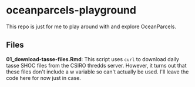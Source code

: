 # oceanparcels-playground
This repo is just for me to play around with and explore OceanParcels.
## Files

**01_download-tasse-files.Rmd**: This script uses `curl` to download daily tasse SHOC files from the CSIRO thredds server. However, it turns out that these files don't include a w variable so can't actually be used. I'll leave the code here for now just in case.
